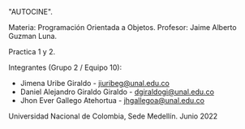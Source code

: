 "AUTOCINE".

Materia: Programación Orientada a Objetos.
Profesor: Jaime Alberto Guzman Luna.

Practica 1 y 2.

Integrantes (Grupo 2 / Equipo 10):
* Jimena Uribe Giraldo - jiuribeg@unal.edu.co 
* Daniel Alejandro Giraldo Giraldo - dgiraldogi@unal.edu.co
* Jhon Ever Gallego Atehortua - jhgallegoa@unal.edu.co 

Universidad Nacional de Colombia, Sede Medellín.
Junio 2022
